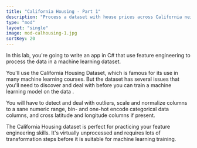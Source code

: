 ```yaml
---
title: "California Housing - Part 1"
description: "Process a dataset with house prices across California neighborhoods"
type: "mod"
layout: "single"
image: mod-calhousing-1.jpg
sortKey: 20
---
```

In this lab, you're going to write an app in C# that use feature engineering to process the data in a machine learning dataset.

You'll use the California Housing Dataset, which is famous for its use in many machine learning courses. But the dataset has several issues that you'll need to discover and deal with before you can train a machine learning model on the data    .

You will have to detect and deal with outliers, scale and normalize columns to a sane numeric range, bin- and one-hot encode categorical data columns, and cross latitude and longitude columns if present.

The California Housing dataset is perfect for practicing your feature engineering skills. It's virtually unprocessed and requires lots of transformation steps before it is suitable for machine learning training.